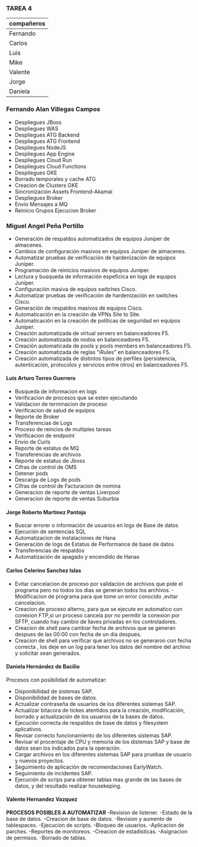 ### TAREA 4

compañeros    | 
------------- | 
Fernando      | 
Carlos        | 
Luis          |
Mike          |
Valente       |
Jorge         |
Daniela       |

### Fernando Alan Villegas Campos

- Despliegues JBoss
- Despliegues WAS
- Despliegues ATG Backend
- Despliegues ATG Frontend
- Despliegues NodeJS
- Despliegues App Engine
- Despliegues Cloud Run
- Despliegues Cloud Functions
- Despliegues GKE
- Borrado temporales y cache ATG
- Creacion de Clusters GKE
- Sincronización Assets Frontend-Akamai
- Despliegues Broker
- Envio Mensajes a MQ
- Reinicio Grupos Ejecucion Broker

### Miguel Angel Peña Portillo

- Generación de respaldos automatizados de equipos Juniper de almacenes.
- Cambios de configuración masivos en equipos Juniper de almacenes.
- Automatizar pruebas de verificación de hardenización de equipos Juniper.
- Programación de reinicios masivos de equipos Juniper.
- Lectura y busqueda de información espeficica en logs de equipos Juniper.
- Configuración masiva de equipos switches Cisco.
- Automatizar pruebas de verificación de hardenización en switches Cisco.
- Generación de respaldos masivos de equipos Cisco.
- Automaticación en la creación de VPNs Site to Site.
- Automaticación en la creación de políticas de seguridad en equipos Juniper.
- Creación automatizada de virtual servers en balanceadores F5.
- Creación automatizada de nodos en balanceadores F5.
- Creación automaticada de pools y pools members en balanceadores F5.
- Creación automatizada de reglas "iRules" en balanceadores F5.
- Creación automatizada de distintos tipos de perfiles (persistencia, autenticación, protocolos y servicios entre otros) en balanceadores F5.

#### Luis Arturo Torres Guerrero

- Busqueda de informacion en logs
- Verificacion de procesos que se esten ejecutando 
- Validacion de terminacion de proceso 
- Verificacion de salud de equipos 
- Reporte de Broker
- Transferencias de Logs 
- Proceso de reincios de multiples tareas
- Verificacion de endpoint 
- Envio de Curls
- Reporte de estatus de MQ
- Transferencias de archivos 
- Reporte de estatus de Jboss
- Cifras de control de OMS
- Detener pods 
- Descarga de Logs de pods
- Cifras de control de Facturacion de nomina 
- Generacion de reporte de ventas Liverpool
- Generacion de reporte de ventas Suburbia

#### Jorge Roberto Martinez Pantoja

- Buscar errorer o información de usuarios en logs de Base de datos
- Ejecución de sentencias SQL 
- Automatizacion de instalaciones de Hana
- Generación de logs de Estatus de Performance de base de datos
- Transferencias de respaldos
- Automatización de apagado y encendido de Hanas

#### Carlos Celerino Sanchez Islas

- Evitar cancelacion de proceso por validacion de archivos que pide el programa pero no todos los dias se generan todos los archivos.
-Modificacion de programa para que tome un error conocido ,evitar cancelacion.
- Creacion de proceso alterno, para que se ejecute en automatico con conexion FTP,si un proceso cancela por no permitir la conexion por SFTP, cuando hay cambio de llaves privadas en los controladores.
- Creacion de shell para cambiar fecha de archivos que se generan despues de las 00:00 con fecha de un dia despues.
- Creacion de shell para verificar que archivos no se generaron con fecha correcta , los deje en un log para tener los datos del nombre del archivo y solicitar sean generados.

#### Daniela Hernández de Bacilio
Procesos con posibilidad de automatizar:
- Disponibilidad de sistemas SAP.
- Disponibilidad de bases de datos.
- Actualizar contraseña de usuarios de los diferentes sistemas SAP.
- Actualizar bitacora de tickes atentidos para la creación, modificación, borrado y actualización de los usuarios de la bases de datos.
- Ejecución correcta de respaldos de base de datos y filesystem aplicativos.
- Revisar correcto funcionamiento de los diferentes sistemas SAP.
- Revisar el procentaje de CPU y memoria de los distemas SAP y base de datos sean los indicados para la operación.
- Cargar archivos en los diferentes sistemas SAP para pruebas de usuario y nuevos proyectos.
- Seguimiento de aplicación de recomendaciones EarlyWatch.
- Seguimiento de incidentes SAP.
- Ejecución de scrips para obtener tablas mas grande de las bases de datos, y del resultado realizar housekeping.


#### Valente Hernandez Vazquez
**PROCESOS POSIBLES A AUTOMATIZAR**
-Revision de listener.
-Estado de la base de datos.
-Creacion de base de datos.
-Revision y aumento de tablespaces.
-Ejecucion de scripts.
-Bloqueo de usuarios.
-Aplicacion de parches.
-Reportes de monitoreos.
-Creacion de estadisticas.
-Asignacion de permisos.
-Borrado de tablas.
